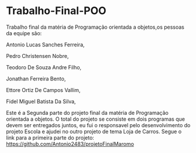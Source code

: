 # Trabalho-Final-POO
Trabalho final da matéria de Programação orientada a objetos,os pessoas da equipe são:	

Antonio Lucas Sanches Ferreira,

Pedro Christensen Nobre,

Teodoro De Souza Andre Filho,

Jonathan Ferreira Bento,

Ettore Ortiz De Campos Vallim,

Fidel Miguel Batista Da Silva,

Este é a Segunda parte do projeto final da matéria de Programação orientada a objetos.
O total do projeto se consiste em dois programas que devem ser entregados juntos, eu fui o responsavel pelo desenvolvimento do projeto Escola e ajudei no outro projeto de tema Loja de Carros.
Segue o link para a primeira parte do projeto:
https://github.com/Antonio2483/projetoFinalMaromo
